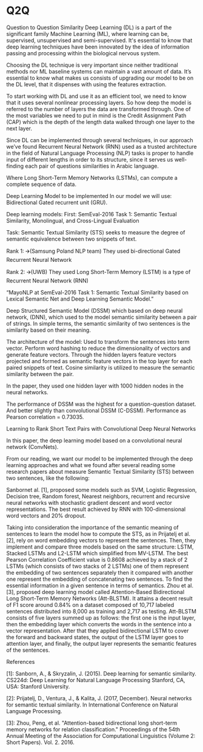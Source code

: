 # Q2Q
Question to Question Similarity 
Deep Learning (DL) is a part of the significant family Machine Learning (ML), where learning can be, supervised, unsupervised and semi-supervised. It's essential to know that deep learning techniques have been innovated by the idea of information passing and processing within the biological nervous system.

Choosing the DL technique is very important since neither traditional methods nor ML baseline systems can maintain a vast amount of data. It’s essential to know what makes us consists of upgrading our model to be on the DL level, that it dispenses with using the features extraction.

To start working with DL and use it as an efficient tool, we need to know that it uses several nonlinear processing layers. So how deep the model is referred to the number of layers the data are transformed through. One of the most variables we need to put in mind is the Credit Assignment Path (CAP) which is the depth of the length data walked through one layer to the next layer. 

Since DL can be implemented through several techniques, in our approach we’ve found Recurrent Neural Network (RNN) used as a trusted architecture in the field of Natural Language Processing (NLP) tasks is proper to handle input of different lengths in order to its structure, since it serves us well-finding each pair of questions similarities in Arabic language.

Where Long Short-Term Memory Networks (LSTMs), can compute a complete sequence of data.

Deep Learning Model to be implemented 
In our model we will use:
Bidirectional Gated recurrent unit (GRU).

Deep learning models:
First: SemEval-2016 Task 1: Semantic Textual Similarity, Monolingual, and Cross-Lingual Evaluation

Task: Semantic Textual Similarity (STS) seeks to measure the degree of semantic equivalence between two snippets of text. 



Rank 1:
🡪(Samsung Poland NLP team) 
They used bi-directional Gated Recurrent Neural Network

Rank 2:
🡪(UWB) 
They used Long Short-Term Memory (LSTM) is a type of Recurrent Neural Network (RNN)

“MayoNLP at SemEval-2016 Task 1: Semantic Textual Similarity based on Lexical Semantic Net and Deep Learning Semantic Model.” 


Deep Structured Semantic Model (DSSM) which based on deep neural network, (DNN), which used to the model semantic similarity between a pair of strings. In simple terms, the semantic similarity of two sentences is the similarity based on their meaning.

The architecture of the model:
Used to transform the sentences into term vector.
Perform word hashing to reduce the dimensionality of vectors and generate feature vectors.
Through the hidden layers feature vectors projected and formed as semantic feature vectors in the top layer for each paired snippets of text. Cosine similarity is utilized to measure the semantic similarity between the pair.



In the paper, they used one hidden layer with 1000 hidden nodes in the neural networks.

The performance of DSSM was the highest for a question-question dataset.
And better slightly than convolutional DSSM (C-DSSM).
Performance as Pearson correlation = 0.73035.

Learning to Rank Short Text Pairs with Convolutional Deep Neural Networks

In this paper, the deep learning model based on a convolutional neural network (ConvNets).  

From our reading, we want our model to be implemented through the deep learning approaches and what we found after several reading some research papers about measure Semantic Textual Similarity (STS) between two sentences, like the following:

Sanbornet al. [1], proposed some models such as SVM, Logistic Regression, Decision tree, Random forest, Nearest neighbors, recurrent and recursive neural networks with stochastic gradient descent and word vector representations. The best result achieved by RNN with 100-dimensional word vectors and 20% dropout.

Taking into consideration the importance of the semantic meaning of sentences to learn the model how to compute the STS, as in Prijatelj et al. [2], rely on word embedding vectors to represent the sentences. Then, they implement and compare three models based on the same structure: LSTM, Stacked LSTMs and L2-LSTM which simplified from MV-LSTM. The best Pearson Correlation Coefficient value is 0.8608 achieved by a stack of 2 LSTMs (which consists of two stacks of 2 LSTMs) one of them represent the embedding of two sentences separately then it compared with another one represent the embedding of concatenating two sentences. 
To find the essential information in a given sentence in terms of semantics. Zhou et al. [3], proposed deep learning model called Attention-Based Bidirectional Long Short-Term Memory Networks (Att-BLSTM). It attains a decent result of F1 score around 0.84% on a dataset composed of 10,717 labeled sentences distributed into 8,000 as training and 2,717 as testing. Att-BLSTM consists of five layers summed up as follows: the first one is the input layer, then the embedding layer which converts the words in the sentence into a vector representation. After that they applied bidirectional LSTM to cover the forward and backward states, the output of the LSTM layer goes to attention layer, and finally, the output layer represents the semantic features of the sentences.


References 

[1]: Sanborn, A., & Skryzalin, J. (2015). Deep learning for semantic similarity. CS224d: Deep Learning for Natural Language Processing Stanford, CA, USA: Stanford University.‏

[2]: Prijatelj, D., Ventura, J., & Kalita, J. (2017, December). Neural networks for semantic textual similarity. In International Conference on Natural Language Processing.‏

[3]: Zhou, Peng, et al. "Attention-based bidirectional long short-term memory networks for relation classification." Proceedings of the 54th Annual Meeting of the Association for Computational Linguistics (Volume 2: Short Papers). Vol. 2. 2016.
